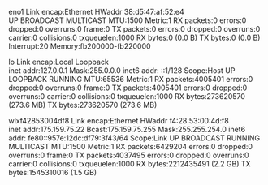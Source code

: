 eno1      Link encap:Ethernet  HWaddr 38:d5:47:af:52:e4  
          UP BROADCAST MULTICAST  MTU:1500  Metric:1
          RX packets:0 errors:0 dropped:0 overruns:0 frame:0
          TX packets:0 errors:0 dropped:0 overruns:0 carrier:0
          collisions:0 txqueuelen:1000 
          RX bytes:0 (0.0 B)  TX bytes:0 (0.0 B)
          Interrupt:20 Memory:fb200000-fb220000 

lo        Link encap:Local Loopback  
          inet addr:127.0.0.1  Mask:255.0.0.0
          inet6 addr: ::1/128 Scope:Host
          UP LOOPBACK RUNNING  MTU:65536  Metric:1
          RX packets:4005401 errors:0 dropped:0 overruns:0 frame:0
          TX packets:4005401 errors:0 dropped:0 overruns:0 carrier:0
          collisions:0 txqueuelen:1000 
          RX bytes:273620570 (273.6 MB)  TX bytes:273620570 (273.6 MB)

wlxf42853004df8 Link encap:Ethernet  HWaddr f4:28:53:00:4d:f8  
          inet addr:175.159.75.22  Bcast:175.159.75.255  Mask:255.255.254.0
          inet6 addr: fe80::957e:12dc:df79:3f43/64 Scope:Link
          UP BROADCAST RUNNING MULTICAST  MTU:1500  Metric:1
          RX packets:6429204 errors:0 dropped:0 overruns:0 frame:0
          TX packets:4037495 errors:0 dropped:0 overruns:0 carrier:0
          collisions:0 txqueuelen:1000 
          RX bytes:2212435491 (2.2 GB)  TX bytes:1545310016 (1.5 GB)

